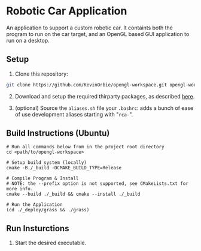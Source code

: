 # Robotic Car Application
An application to support a custom robotic car.
It containts both the program to run on the car target, and an OpenGL based GUI application to run on a desktop.

## Setup
1. Clone this repository: 
```sh
git clone https://github.com/KevinOrbie/opengl-workspace.git opengl-workspace
```

2. Download and setup the required thirparty packages, as described [here](./thirdparty/readme.md).

3. (optional) Source the `aliases.sh` file your `.bashrc`: adds a bunch of ease of use development aliases starting with "`rca-`".


## Build Instructions (Ubuntu)
```shell
# Run all commands below from in the project root directory
cd <path/to/opengl-workspace>

# Setup build system (locally)
cmake -B./_build -DCMAKE_BUILD_TYPE=Release

# Compile Program & Install
# NOTE: the --prefix option is not supported, see CMakeLists.txt for more info.
cmake --build ./_build && cmake --install ./_build

# Run the Application
(cd ./_deploy/grass && ./grass)
```


## Run Insturctions
1. Start the desired executable.
